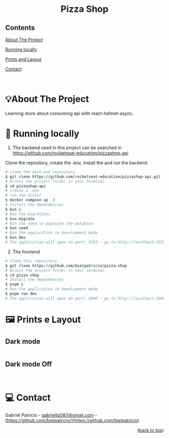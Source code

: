 <div id="top"></div>

<!-- PROJECT LOGO -->

<br />
<div align="center">
  <h1 align="center">Pizza Shop</h1>
</div>

<!-- TABLE OF CONTENTS -->

## Contents

  <p align="center">
    <p><a href="#about-the-project" title=" go to About the Project">About The Project</a></p>
    <p><a href="#-running-locally" title=" go to Running locally">Running locally</a></p>
    <p><a href="#-prints-e-layout" title=" go to Prints e Layout">Prints and Layout</a></p>
    <p><a href="#-contact" title=" go to Contact">Contact</a></p>
  </p>

<br>
<!-- ABOUT THE PROJECT -->

# 💡About The Project

Learning more about consuming api with react-helmet-async.

# 📱 Running locally

1. The backend used in this project can be searched in https://github.com/rocketseat-education/pizzashop-api

  Clone the repository, create the .env, install the  and run the backend
```bash
# Clone the back-end repository
$ git clone https://github.com/rocketseat-education/pizzashop-api.git
# Access the project folder in your terminal
$ cd pizzashop-api
# create a .env
# run the docker
$ docker compose up -d
# Install the dependencies
$ bun i
# Run the migrations
$ bun migrate
# Run the seed to populate the database
$ bun seed
# Run the application in development mode
$ bun dev
# The application will open on port: 3333 - go to http://localhost:3333
```

2. The frontend

```bash
# Clone this repository
$ git clone https://github.com/bielpatricio/pizza.shop
# Access the project folder in your terminal
$ cd pizza.shop
# Install the dependencies
$ pnpm i
# Run the application in development mode
$ pnpm run dev
# The application will open on port: 3000 - go to http://localhost:3000
```

# 🖼 Prints e Layout

## Dark mode
<p align="center" style="display: flex; align-items: flex-start; justify-content: center;">


## Dark mode Off
<p align="center" style="display: flex; align-items: flex-start; justify-content: center;">


<br>

# 💻 Contact

Gabriel Patrício - gabrieltp087@gmail.com - [https://github.com/bielpatricio/](https://github.com/bielpatricio)

<p align="right">(<a href="#top">back to top</a>)</p>
